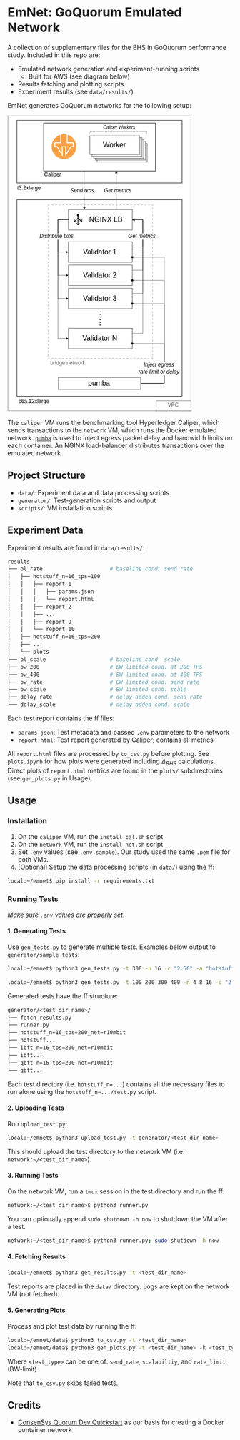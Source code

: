 # EmNet: GoQuorum Emulated Network

A collection of supplementary files for the BHS in GoQuorum performance study. Included in this repo are:

- Emulated network generation and experiment-running scripts
    - Built for AWS (see diagram below)
- Results fetching and plotting scripts
- Experiment results (see `data/results/`)

EmNet generates GoQuorum networks for the following setup:

![Experimental setup diagram](experimental_setup.png)

The `caliper` VM runs the benchmarking tool Hyperledger Caliper, which sends transactions to the `network` VM, which runs the Docker emulated network. [`pumba`](https://github.com/alexei-led/pumba) is used to inject egress packet delay and bandwidth limits on each container. An NGINX load-balancer distributes transactions over the emulated network.

## Project Structure

- `data/`: Experiment data and data processing scripts
- `generator/`: Test-generation scripts and output
- `scripts/`: VM installation scripts

## Experiment Data

Experiment results are found in `data/results/`:

```bash
results
├── bl_rate                     # baseline cond. send rate
│   ├── hotstuff_n=16_tps=100
│   │   ├── report_1
│   │   │   ├── params.json
│   │   │   └── report.html
│   │   ├── report_2
│   │   ├── ...
│   │   ├── report_9
│   │   └── report_10
│   ├── hotstuff_n=16_tps=200
│   ├── ...
│   └── plots
├── bl_scale                    # baseline cond. scale
├── bw_200                      # BW-limited cond. at 200 TPS
├── bw_400                      # BW-limited cond. at 400 TPS
├── bw_rate                     # BW-limited cond. send rate
├── bw_scale                    # BW-limited cond. scale
├── delay_rate                  # delay-added cond. send rate
└── delay_scale                 # delay-added cond. scale
```

Each test report contains the ff files:
- `params.json`: Test metadata and passed `.env` parameters to the network
- `report.html`: Test report generated by Caliper; contains all metrics

All `report.html` files are processed by `to_csv.py` before plotting. See `plots.ipynb` for how plots were generated including $\Delta_{BHS}$ calculations. Direct plots of `report.html` metrics are found in the `plots/` subdirectories (see `gen_plots.py` in Usage).


## Usage

### Installation
1. On the `caliper` VM, run the `install_cal.sh` script
2. On the `network` VM, run the `install_net.sh` script
3. Set `.env` values (see `.env.sample`). Our study used the same `.pem` file for both VMs.
4. [Optional] Setup the data processing scripts (in `data/`) using the ff:

```bash
local:~/emnet$ pip install -r requirements.txt
```

### Running Tests

*Make sure `.env` values are properly set*.

#### 1. Generating Tests

Use `gen_tests.py` to generate multiple tests. Examples below output to `generator/sample_tests`:

```bash
local:~/emnet$ python3 gen_tests.py -t 300 -n 16 -c "2.50" -a "hotstuff" "qbft" -r 5mbit 10mbit 20mbit 50mbit -o sample_tests
```

```bash
local:~/emnet$ python3 gen_tests.py -t 100 200 300 400 -n 4 8 16 -c "2.50" -a "ibft" "qbft" -d 25 50 100 -o sample_tests
```

Generated tests have the ff structure:

```bash
generator/<test_dir_name>/
├── fetch_results.py
├── runner.py
├── hotstuff_n=16_tps=200_net=r10mbit
├── hotstuff...
├── ibft_n=16_tps=200_net=r10mbit
├── ibft...
├── qbft_n=16_tps=200_net=r10mbit
└── qbft...
```

Each test directory (i.e. `hotstuff_n=...`) contains all the necessary files to run alone using the `hotstuff_n=.../test.py` script.

#### 2. Uploading Tests

Run `upload_test.py`:

```bash
local:~/emnet$ python3 upload_test.py -t generator/<test_dir_name>
```

This should upload the test directory to the network VM (i.e. `network:~/<test_dir_name>`).

#### 3. Running Tests

On the network VM, run a `tmux` session in the test directory and run the ff:

```bash
network:~/<test_dir_name>$ python3 runner.py
```

You can optionally append `sudo shutdown -h now` to shutdown the VM after a test.

```bash
network:~/<test_dir_name>$ python3 runner.py; sudo shutdown -h now
```

#### 4. Fetching Results

```bash
local:~/emnet$ python3 get_results.py -t <test_dir_name>
```

Test reports are placed in the `data/` directory. Logs are kept on the network VM (not fetched). 

#### 5. Generating Plots

Process and plot test data by running the ff:

```bash
local:~/emnet/data$ python3 to_csv.py -t <test_dir_name>
local:~/emnet/data$ python3 gen_plots.py -t <test_dir_name> -k <test_type>
```

Where `<test_type>` can be one of: `send_rate`, `scalabiltiy`, and `rate_limit` (BW-limit).

Note that `to_csv.py` skips failed tests.


## Credits

- [ConsenSys Quorum Dev Quickstart](https://github.com/ConsenSys/quorum-dev-quickstart) as our basis for creating a Docker container network
